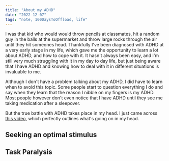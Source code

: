 ```yaml
---
title: "About my ADHD"
date: "2022-12-07"
tags: "note, 100DaysToOffload, life"
---
```


I was that kid who would would throw pencils at classmates, hit a random guy in
the balls at the supermarket and throw large rocks through the air until they
hit someones head. Thankfully I've been diagnosed with ADHD at a very early
stage in my life, which gave me the opportunity to learn a lot about ADHD, and
how to cope with it. It hasn't always been easy, and I'm still very much
struggling with it in my day to day life, but just being aware that I have ADHD
and knowing how to deal with it in different situations is invaluable to me.

Although I don't have a problem talking about my ADHD, I did have to learn when
to avoid this topic. Some people start to question everything I do and say when
they learn that the reason I nibble on my fingers is my ADHD. Most people
however don't even notice that I have ADHD until they see me taking medication
after a sleepover.

But the true battle with ADHD takes place in my head. I just came across [this
video](https://www.youtube.com/watch?v=uMK4gdR7c18), which perfectly outlines
what's going on in my head. 

## Seeking an optimal stimulus

## Task Paralysis
